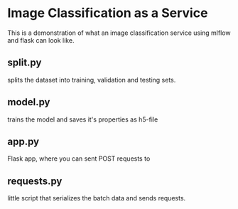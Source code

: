 # Image Classification as a Service

This is a demonstration of what an image classification service using mlflow and flask can look like. 

## split.py 
splits the dataset into training, validation and testing sets. 

## model.py 
trains the model and saves it's properties as h5-file

## app.py

Flask app, where you can sent POST requests to


## requests.py

little script that serializes the batch data and sends requests. 
